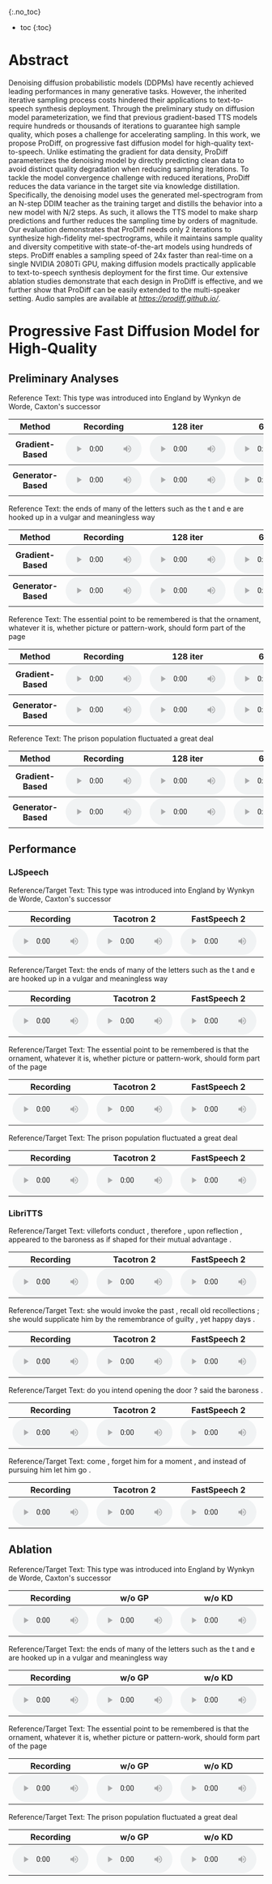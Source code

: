 


{:.no_toc}
* toc
{:toc}



# Abstract
Denoising diffusion probabilistic models (DDPMs) have recently achieved leading performances in many generative tasks. However,
the inherited iterative sampling process costs hindered their applications to text-to-speech synthesis deployment. Through the
preliminary study on diffusion model parameterization, we find that previous gradient-based TTS models require hundreds or thousands of iterations to guarantee high sample quality, which poses a challenge for accelerating sampling. In this work, we propose ProDiff, on progressive fast diffusion model for high-quality text-to-speech. Unlike estimating the gradient for data density, ProDiff parameterizes the denoising model by directly predicting clean data to avoid distinct quality degradation when reducing sampling iterations. To tackle the model convergence challenge with reduced iterations, ProDiff reduces the data variance in the target site via knowledge distillation. Specifically, the denoising model uses the
generated mel-spectrogram from an N-step DDIM teacher as the
training target and distills the behavior into a new model with N/2
steps. As such, it allows the TTS model to make sharp predictions
and further reduces the sampling time by orders of magnitude. Our
evaluation demonstrates that ProDiff needs only 2 iterations to synthesize high-fidelity mel-spectrograms, while it maintains sample
quality and diversity competitive with state-of-the-art models using
hundreds of steps. ProDiff enables a sampling speed of 24x faster
than real-time on a single NVIDIA 2080Ti GPU, making diffusion
models practically applicable to text-to-speech synthesis deployment for the first time. Our extensive ablation studies demonstrate
that each design in ProDiff is effective, and we further show that
ProDiff can be easily extended to the multi-speaker setting.
Audio samples are available at <a href="https://prodiff.github.io/"><i>https://prodiff.github.io/</i></a>.


# Progressive Fast Diffusion Model for High-Quality
## Preliminary Analyses


<ruby>Reference Text: This type was introduced into England by Wynkyn de Worde, Caxton's successor</ruby>
<table>
    <thead>
    <th style="text-align: center">Method</th>
    <th style="text-align: center">Recording</th>
    <th style="text-align: center">128 iter</th>
    <th style="text-align: center">64 iter</th>
    <th style="text-align: center">32 iter</th>
    <th style="text-align: center">16 iter</th>
    <th style="text-align: center">8 iter</th>
    <th style="text-align: center">4 iter</th>
    <th style="text-align: center">2 iter</th>
    <!-- <th style="text-align: center">FB MelGAN</th>
    <th style="text-align: center">NSF</th>
    <th style="text-align: center">SingGAN</th> -->
    </thead>
    <tbody>
        <tr>
            <th>Gradient-Based</th>
            <td style="text-align: center"><audio controls style="width: 150px;"><source src="wav_for_demo/table3/GT/[000000][LJ001-0069][G].wav" type="audio/wav"></audio></td>
            <td style="text-align: center"><audio controls style="width: 150px;"><source src="wav_for_demo/table1/Score-128/[000000][LJ001-0069][P].wav" type="audio/wav"></audio></td>
            <td style="text-align: center"><audio controls style="width: 150px;"><source src="wav_for_demo/table1/Score-64/[000000][LJ001-0069][P].wav" type="audio/wav"></audio></td>
            <td style="text-align: center"><audio controls style="width: 150px;"><source src="wav_for_demo/table1/Score-32/[000000][LJ001-0069][P].wav" type="audio/wav"></audio></td>
            <td style="text-align: center"><audio controls style="width: 150px;"><source src="wav_for_demo/table1/Score-16/[000000][LJ001-0069][P].wav" type="audio/wav"></audio></td>
            <td style="text-align: center"><audio controls style="width: 150px;"><source src="wav_for_demo/table1/Score-8/[000000][LJ001-0069][P].wav" type="audio/wav"></audio></td>
            <td style="text-align: center"><audio controls style="width: 150px;"><source src="wav_for_demo/table1/Score-4/[000000][LJ001-0069][P].wav" type="audio/wav"></audio></td>
            <td style="text-align: center"><audio controls style="width: 150px;"><source src="wav_for_demo/table1/Score-2/[000000][LJ001-0069][P].wav" type="audio/wav"></audio></td>
        </tr>
    </tbody>
    <tbody>
        <tr>
        <th>Generator-Based</th>
            <td style="text-align: center"><audio controls style="width: 150px;"><source src="wav_for_demo/table3/GT/[000000][LJ001-0069][G].wav" type="audio/wav"></audio></td>
            <td style="text-align: center"><audio controls style="width: 150px;"><source src="wav_for_demo/table1/Generator-128/[000000][LJ001-0069][P].wav" type="audio/wav"></audio></td>
            <td style="text-align: center"><audio controls style="width: 150px;"><source src="wav_for_demo/table1/Generator-64/[000000][LJ001-0069][P].wav" type="audio/wav"></audio></td>
            <td style="text-align: center"><audio controls style="width: 150px;"><source src="wav_for_demo/table1/Generator-32/[000000][LJ001-0069][P].wav" type="audio/wav"></audio></td>
            <td style="text-align: center"><audio controls style="width: 150px;"><source src="wav_for_demo/table1/Generator-16/[000000][LJ001-0069][P].wav" type="audio/wav"></audio></td>
            <td style="text-align: center"><audio controls style="width: 150px;"><source src="wav_for_demo/table1/Generator-8/[000000][LJ001-0069][P].wav" type="audio/wav"></audio></td>
            <td style="text-align: center"><audio controls style="width: 150px;"><source src="wav_for_demo/table1/Generator-4/[000000][LJ001-0069][P].wav" type="audio/wav"></audio></td>
            <td style="text-align: center"><audio controls style="width: 150px;"><source src="wav_for_demo/table1/Generator-2/[000000][LJ001-0069][P].wav" type="audio/wav"></audio></td>
        </tr>
    </tbody>
    
</table>

<ruby>Reference Text: the ends of many of the letters such as the t and e are hooked up in a vulgar and meaningless way</ruby>
<table>
    <thead>
    <th style="text-align: center">Method</th>
    <th style="text-align: center">Recording</th>
    <th style="text-align: center">128 iter</th>
    <th style="text-align: center">64 iter</th>
    <th style="text-align: center">32 iter</th>
    <th style="text-align: center">16 iter</th>
    <th style="text-align: center">8 iter</th>
    <th style="text-align: center">4 iter</th>
    <th style="text-align: center">2 iter</th>
    <!-- <th style="text-align: center">FB MelGAN</th>
    <th style="text-align: center">NSF</th>
    <th style="text-align: center">SingGAN</th> -->
    </thead>
    <tbody>
        <tr>
            <th>Gradient-Based</th>
            <td style="text-align: center"><audio controls style="width: 150px;"><source src="wav_for_demo/table1/GT/[000004][LJ001-0111][G].wav" type="audio/wav"></audio></td>
            <td style="text-align: center"><audio controls style="width: 150px;"><source src="wav_for_demo/table1/Score-128/[000004][LJ001-0111][P].wav" type="audio/wav"></audio></td>
            <td style="text-align: center"><audio controls style="width: 150px;"><source src="wav_for_demo/table1/Score-64/[000004][LJ001-0111][P].wav" type="audio/wav"></audio></td>
            <td style="text-align: center"><audio controls style="width: 150px;"><source src="wav_for_demo/table1/Score-32/[000004][LJ001-0111][P].wav" type="audio/wav"></audio></td>
            <td style="text-align: center"><audio controls style="width: 150px;"><source src="wav_for_demo/table1/Score-16/[000004][LJ001-0111][P].wav" type="audio/wav"></audio></td>
            <td style="text-align: center"><audio controls style="width: 150px;"><source src="wav_for_demo/table1/Score-8/[000004][LJ001-0111][P].wav" type="audio/wav"></audio></td>
            <td style="text-align: center"><audio controls style="width: 150px;"><source src="wav_for_demo/table1/Score-4/[000004][LJ001-0111][P].wav" type="audio/wav"></audio></td>
            <td style="text-align: center"><audio controls style="width: 150px;"><source src="wav_for_demo/table1/Score-2/[000004][LJ001-0111][P].wav" type="audio/wav"></audio></td>
        </tr>
    </tbody>
    <tbody>
        <tr>
            <th>Generator-Based</th>
            <td style="text-align: center"><audio controls style="width: 150px;"><source src="wav_for_demo/table3/GT/[000004][LJ001-0111][G].wav" type="audio/wav"></audio></td>
            <td style="text-align: center"><audio controls style="width: 150px;"><source src="wav_for_demo/table1/Generator-128/[000004][LJ001-0111][P].wav" type="audio/wav"></audio></td>
            <td style="text-align: center"><audio controls style="width: 150px;"><source src="wav_for_demo/table1/Generator-64/[000004][LJ001-0111][P].wav" type="audio/wav"></audio></td>
            <td style="text-align: center"><audio controls style="width: 150px;"><source src="wav_for_demo/table1/Generator-32/[000004][LJ001-0111][P].wav" type="audio/wav"></audio></td>
            <td style="text-align: center"><audio controls style="width: 150px;"><source src="wav_for_demo/table1/Generator-16/[000004][LJ001-0111][P].wav" type="audio/wav"></audio></td>
            <td style="text-align: center"><audio controls style="width: 150px;"><source src="wav_for_demo/table1/Generator-8/[000004][LJ001-0111][P].wav" type="audio/wav"></audio></td>
            <td style="text-align: center"><audio controls style="width: 150px;"><source src="wav_for_demo/table1/Generator-4/[000004][LJ001-0111][P].wav" type="audio/wav"></audio></td>
            <td style="text-align: center"><audio controls style="width: 150px;"><source src="wav_for_demo/table1/Generator-2/[000004][LJ001-0111][P].wav" type="audio/wav"></audio></td>
        </tr>
    </tbody>
    
</table>

Reference Text: The essential point to be remembered is that the ornament, whatever it is, whether picture or pattern-work, should form part of the page
<table>
    <thead>
    <th style="text-align: center">Method</th>
    <th style="text-align: center">Recording</th>
    <th style="text-align: center">128 iter</th>
    <th style="text-align: center">64 iter</th>
    <th style="text-align: center">32 iter</th>
    <th style="text-align: center">16 iter</th>
    <th style="text-align: center">8 iter</th>
    <th style="text-align: center">4 iter</th>
    <th style="text-align: center">2 iter</th>
    <!-- <th style="text-align: center">FB MelGAN</th>
    <th style="text-align: center">NSF</th>
    <th style="text-align: center">SingGAN</th> -->
    </thead>
    <tbody>
        <tr>
            <th>Gradient-Based</th>
            <td style="text-align: center"><audio controls style="width: 150px;"><source src="wav_for_demo/table1/GT/[000005][LJ001-0173][G].wav" type="audio/wav"></audio></td>
            <td style="text-align: center"><audio controls style="width: 150px;"><source src="wav_for_demo/table1/Score-128/[000005][LJ001-0173][P].wav" type="audio/wav"></audio></td>
            <td style="text-align: center"><audio controls style="width: 150px;"><source src="wav_for_demo/table1/Score-64/[000005][LJ001-0173][P].wav" type="audio/wav"></audio></td>
            <td style="text-align: center"><audio controls style="width: 150px;"><source src="wav_for_demo/table1/Score-32/[000005][LJ001-0173][P].wav" type="audio/wav"></audio></td>
            <td style="text-align: center"><audio controls style="width: 150px;"><source src="wav_for_demo/table1/Score-16/[000005][LJ001-0173][P].wav" type="audio/wav"></audio></td>
            <td style="text-align: center"><audio controls style="width: 150px;"><source src="wav_for_demo/table1/Score-8/[000005][LJ001-0173][P].wav" type="audio/wav"></audio></td>
            <td style="text-align: center"><audio controls style="width: 150px;"><source src="wav_for_demo/table1/Score-4/[000005][LJ001-0173][P].wav" type="audio/wav"></audio></td>
            <td style="text-align: center"><audio controls style="width: 150px;"><source src="wav_for_demo/table1/Score-2/[000005][LJ001-0173][P].wav" type="audio/wav"></audio></td>
        </tr>
    </tbody>
    <tbody>
        <tr>
            <th>Generator-Based</th>
            <td style="text-align: center"><audio controls style="width: 150px;"><source src="wav_for_demo/table3/GT/[000005][LJ001-0173][G].wav" type="audio/wav"></audio></td>
            <td style="text-align: center"><audio controls style="width: 150px;"><source src="wav_for_demo/table1/Generator-128/[000005][LJ001-0173][P].wav" type="audio/wav"></audio></td>
            <td style="text-align: center"><audio controls style="width: 150px;"><source src="wav_for_demo/table1/Generator-64/[000005][LJ001-0173][P].wav" type="audio/wav"></audio></td>
            <td style="text-align: center"><audio controls style="width: 150px;"><source src="wav_for_demo/table1/Generator-32/[000005][LJ001-0173][P].wav" type="audio/wav"></audio></td>
            <td style="text-align: center"><audio controls style="width: 150px;"><source src="wav_for_demo/table1/Generator-16/[000005][LJ001-0173][P].wav" type="audio/wav"></audio></td>
            <td style="text-align: center"><audio controls style="width: 150px;"><source src="wav_for_demo/table1/Generator-8/[000005][LJ001-0173][P].wav" type="audio/wav"></audio></td>
            <td style="text-align: center"><audio controls style="width: 150px;"><source src="wav_for_demo/table1/Generator-4/[000005][LJ001-0173][P].wav" type="audio/wav"></audio></td>
            <td style="text-align: center"><audio controls style="width: 150px;"><source src="wav_for_demo/table1/Generator-2/[000005][LJ001-0173][P].wav" type="audio/wav"></audio></td>
        </tr>
    </tbody>
    
</table>

<ruby>Reference Text: The prison population fluctuated a great deal</ruby>
<table>
    <thead>
    <th style="text-align: center">Method</th>
    <th style="text-align: center">Recording</th>
    <th style="text-align: center">128 iter</th>
    <th style="text-align: center">64 iter</th>
    <th style="text-align: center">32 iter</th>
    <th style="text-align: center">16 iter</th>
    <th style="text-align: center">8 iter</th>
    <th style="text-align: center">4 iter</th>
    <th style="text-align: center">2 iter</th>
    <!-- <th style="text-align: center">FB MelGAN</th>
    <th style="text-align: center">NSF</th>
    <th style="text-align: center">SingGAN</th> -->
    </thead>
    <tbody>
        <tr>
            <th>Gradient-Based</th>
            <td style="text-align: center"><audio controls style="width: 150px;"><source src="wav_for_demo/table1/GT/[000006][LJ002-0005][G].wav" type="audio/wav"></audio></td>
            <td style="text-align: center"><audio controls style="width: 150px;"><source src="wav_for_demo/table1/Score-128/[000006][LJ002-0005][P].wav" type="audio/wav"></audio></td>
            <td style="text-align: center"><audio controls style="width: 150px;"><source src="wav_for_demo/table1/Score-64/[000006][LJ002-0005][P].wav" type="audio/wav"></audio></td>
            <td style="text-align: center"><audio controls style="width: 150px;"><source src="wav_for_demo/table1/Score-32/[000006][LJ002-0005][P].wav" type="audio/wav"></audio></td>
            <td style="text-align: center"><audio controls style="width: 150px;"><source src="wav_for_demo/table1/Score-16/[000006][LJ002-0005][P].wav" type="audio/wav"></audio></td>
            <td style="text-align: center"><audio controls style="width: 150px;"><source src="wav_for_demo/table1/Score-8/[000006][LJ002-0005][P].wav" type="audio/wav"></audio></td>
            <td style="text-align: center"><audio controls style="width: 150px;"><source src="wav_for_demo/table1/Score-4/[000006][LJ002-0005][P].wav" type="audio/wav"></audio></td>
            <td style="text-align: center"><audio controls style="width: 150px;"><source src="wav_for_demo/table1/Score-2/[000006][LJ002-0005][P].wav" type="audio/wav"></audio></td>
        </tr>
    </tbody>
    <tbody>
        <tr>
            <th>Generator-Based</th>
            <td style="text-align: center"><audio controls style="width: 150px;"><source src="wav_for_demo/table3/GT/[000006][LJ002-0005][G].wav" type="audio/wav"></audio></td>
            <td style="text-align: center"><audio controls style="width: 150px;"><source src="wav_for_demo/table1/Generator-128/[000006][LJ002-0005][P].wav" type="audio/wav"></audio></td>
            <td style="text-align: center"><audio controls style="width: 150px;"><source src="wav_for_demo/table1/Generator-64/[000006][LJ002-0005][P].wav" type="audio/wav"></audio></td>
            <td style="text-align: center"><audio controls style="width: 150px;"><source src="wav_for_demo/table1/Generator-32/[000006][LJ002-0005][P].wav" type="audio/wav"></audio></td>
            <td style="text-align: center"><audio controls style="width: 150px;"><source src="wav_for_demo/table1/Generator-16/[000006][LJ002-0005][P].wav" type="audio/wav"></audio></td>
            <td style="text-align: center"><audio controls style="width: 150px;"><source src="wav_for_demo/table1/Generator-8/[000006][LJ002-0005][P].wav" type="audio/wav"></audio></td>
            <td style="text-align: center"><audio controls style="width: 150px;"><source src="wav_for_demo/table1/Generator-4/[000006][LJ002-0005][P].wav" type="audio/wav"></audio></td>
            <td style="text-align: center"><audio controls style="width: 150px;"><source src="wav_for_demo/table1/Generator-2/[000006][LJ002-0005][P].wav" type="audio/wav"></audio></td>
        </tr>
    </tbody>
    
</table>

## Performance

### LJSpeech
<ruby>Reference/Target Text: This type was introduced into England by Wynkyn de Worde, Caxton's successor</ruby>
<table>
	<thead>
		<tr>
			<th style="text-align: center">Recording</th>
            <th style="text-align: center">Tacotron 2</th>
            <th style="text-align: center">FastSpeech 2</th>
            <th style="text-align: center">GANSpeech</th>
            <th style="text-align: center">Glow-TTS</th>
            <th style="text-align: center">Grad-TTS</th>
            <th style="text-align: center">DiffSpeech</th>
            <th style="text-align: center">ProDiff Teacher</th>
            <th style="text-align: center">ProDiff</th>
		</tr>
	</thead>
	<tbody>
		<tr>
			<td style="text-align: center"><audio controls style="width: 150px;"><source src="wav_for_demo/table2/LJSpeech/GT/[000000][LJ001-0069][G].wav" type="audio/wav"></audio></td>
            <td style="text-align: center"><audio controls style="width: 150px;"><source src="wav_for_demo/table2/LJSpeech/Tacotron 2/[000000][LJ001-0069][P].wav" type="audio/wav"></audio></td>
            <td style="text-align: center"><audio controls style="width: 150px;"><source src="wav_for_demo/table2/LJSpeech/FastSpeech 2/[000000][LJ001-0069][P].wav" type="audio/wav"></audio></td>
            <td style="text-align: center"><audio controls style="width: 150px;"><source src="wav_for_demo/table2/LJSpeech/GanSpeech/[000000][LJ001-0069][P].wav" type="audio/wav"></audio></td>
            <td style="text-align: center"><audio controls style="width: 150px;"><source src="wav_for_demo/table2/LJSpeech/Glow-TTS/[000000][LJ001-0069][P].wav" type="audio/wav"></audio></td>
            <td style="text-align: center"><audio controls style="width: 150px;"><source src="wav_for_demo/table2/LJSpeech/Grad-TTS/[000000][LJ001-0069][P].wav" type="audio/wav"></audio></td>
            <td style="text-align: center"><audio controls style="width: 150px;"><source src="wav_for_demo/table2/LJSpeech/DiffSpeech/[000000][LJ001-0069][P].wav" type="audio/wav"></audio></td>
            <td style="text-align: center"><audio controls style="width: 150px;"><source src="wav_for_demo/table2/LJSpeech/ProDiff Teacher/[000000][LJ001-0069][P].wav" type="audio/wav"></audio></td>
            <td style="text-align: center"><audio controls style="width: 150px;"><source src="wav_for_demo/table2/LJSpeech/ProDiff/[000000][LJ001-0069][P].wav" type="audio/wav"></audio></td>
		</tr>
	</tbody>
</table>

<ruby>Reference/Target Text: the ends of many of the letters such as the t and e are hooked up in a vulgar and meaningless way</ruby>
<table>
	<thead>
		<tr>
			<th style="text-align: center">Recording</th>
            <th style="text-align: center">Tacotron 2</th>
            <th style="text-align: center">FastSpeech 2</th>
            <th style="text-align: center">GANSpeech</th>
            <th style="text-align: center">Glow-TTS</th>
            <th style="text-align: center">Grad-TTS</th>
            <th style="text-align: center">DiffSpeech</th>
            <th style="text-align: center">ProDiff Teacher</th>
            <th style="text-align: center">ProDiff</th>
		</tr>
	</thead>
	<tbody>
		<tr>
			<td style="text-align: center"><audio controls style="width: 150px;"><source src="wav_for_demo/table2/LJSpeech/GT/[000004][LJ001-0111][G].wav" type="audio/wav"></audio></td>
            <td style="text-align: center"><audio controls style="width: 150px;"><source src="wav_for_demo/table2/LJSpeech/Tacotron 2/[000004][LJ001-0111][P].wav" type="audio/wav"></audio></td>
            <td style="text-align: center"><audio controls style="width: 150px;"><source src="wav_for_demo/table2/LJSpeech/FastSpeech 2/[000004][LJ001-0111][P].wav" type="audio/wav"></audio></td>
            <td style="text-align: center"><audio controls style="width: 150px;"><source src="wav_for_demo/table2/LJSpeech/GanSpeech/[000004][LJ001-0111][P].wav" type="audio/wav"></audio></td>
            <td style="text-align: center"><audio controls style="width: 150px;"><source src="wav_for_demo/table2/LJSpeech/Glow-TTS/[000004][LJ001-0111][P].wav" type="audio/wav"></audio></td>
            <td style="text-align: center"><audio controls style="width: 150px;"><source src="wav_for_demo/table2/LJSpeech/Grad-TTS/[000004][LJ001-0111][P].wav" type="audio/wav"></audio></td>
            <td style="text-align: center"><audio controls style="width: 150px;"><source src="wav_for_demo/table2/LJSpeech/DiffSpeech/[000004][LJ001-0111][P].wav" type="audio/wav"></audio></td>
            <td style="text-align: center"><audio controls style="width: 150px;"><source src="wav_for_demo/table2/LJSpeech/ProDiff Teacher/[000004][LJ001-0111][P].wav" type="audio/wav"></audio></td>
            <td style="text-align: center"><audio controls style="width: 150px;"><source src="wav_for_demo/table2/LJSpeech/ProDiff/[000004][LJ001-0111][P].wav" type="audio/wav"></audio></td>
		</tr>
	</tbody>
</table>

Reference/Target Text: The essential point to be remembered is that the ornament, whatever it is, whether picture or pattern-work, should form part of the page
<table>
	<thead>
		<tr>
			<th style="text-align: center">Recording</th>
            <th style="text-align: center">Tacotron 2</th>
            <th style="text-align: center">FastSpeech 2</th>
            <th style="text-align: center">GANSpeech</th>
            <th style="text-align: center">Glow-TTS</th>
            <th style="text-align: center">Grad-TTS</th>
            <th style="text-align: center">DiffSpeech</th>
            <th style="text-align: center">ProDiff Teacher</th>
            <th style="text-align: center">ProDiff</th>
		</tr>
	</thead>
	<tbody>
		<tr>
			<td style="text-align: center"><audio controls style="width: 150px;"><source src="wav_for_demo/table2/LJSpeech/GT/[000005][LJ001-0173][G].wav" type="audio/wav"></audio></td>
            <td style="text-align: center"><audio controls style="width: 150px;"><source src="wav_for_demo/table2/LJSpeech/DiffSpeech/[000005][LJ001-0173][P].wav" type="audio/wav"></audio></td>
            <td style="text-align: center"><audio controls style="width: 150px;"><source src="wav_for_demo/table2/LJSpeech/FastSpeech 2/[000005][LJ001-0173][P].wav" type="audio/wav"></audio></td>
            <td style="text-align: center"><audio controls style="width: 150px;"><source src="wav_for_demo/table2/LJSpeech/GanSpeech/[000005][LJ001-0173][P].wav" type="audio/wav"></audio></td>
            <td style="text-align: center"><audio controls style="width: 150px;"><source src="wav_for_demo/table2/LJSpeech/Glow-TTS/[000005][LJ001-0173][P].wav" type="audio/wav"></audio></td>
            <td style="text-align: center"><audio controls style="width: 150px;"><source src="wav_for_demo/table2/LJSpeech/Grad-TTS/[000005][LJ001-0173][P].wav" type="audio/wav"></audio></td>
            <td style="text-align: center"><audio controls style="width: 150px;"><source src="wav_for_demo/table2/LJSpeech/DiffSpeech/[000005][LJ001-0173][P].wav" type="audio/wav"></audio></td>
            <td style="text-align: center"><audio controls style="width: 150px;"><source src="wav_for_demo/table2/LJSpeech/ProDiff Teacher/[000005][LJ001-0173][P].wav" type="audio/wav"></audio></td>
            <td style="text-align: center"><audio controls style="width: 150px;"><source src="wav_for_demo/table2/LJSpeech/ProDiff/[000005][LJ001-0173][P].wav" type="audio/wav"></audio></td>
		</tr>
	</tbody>
</table>

<ruby>Reference/Target Text: The prison population fluctuated a great deal</ruby>
<table>
	<thead>
		<tr>
			<th style="text-align: center">Recording</th>
            <th style="text-align: center">Tacotron 2</th>
            <th style="text-align: center">FastSpeech 2</th>
            <th style="text-align: center">GANSpeech</th>
            <th style="text-align: center">Glow-TTS</th>
            <th style="text-align: center">Grad-TTS</th>
            <th style="text-align: center">DiffSpeech</th>
            <th style="text-align: center">ProDiff Teacher</th>
            <th style="text-align: center">ProDiff</th>
		</tr>
	</thead>
	<tbody>
		<tr>
			<td style="text-align: center"><audio controls style="width: 150px;"><source src="wav_for_demo/table2/LJSpeech/GT/[000006][LJ002-0005][G].wav" type="audio/wav"></audio></td>
            <td style="text-align: center"><audio controls style="width: 150px;"><source src="wav_for_demo/table2/LJSpeech/Tacotron 2/[000006][LJ002-0005][P].wav" type="audio/wav"></audio></td>
            <td style="text-align: center"><audio controls style="width: 150px;"><source src="wav_for_demo/table2/LJSpeech/FastSpeech 2/[000006][LJ002-0005][P].wav" type="audio/wav"></audio></td>
            <td style="text-align: center"><audio controls style="width: 150px;"><source src="wav_for_demo/table2/LJSpeech/GanSpeech/[000006][LJ002-0005][P].wav" type="audio/wav"></audio></td>
            <td style="text-align: center"><audio controls style="width: 150px;"><source src="wav_for_demo/table2/LJSpeech/Glow-TTS/[000006][LJ002-0005][P].wav" type="audio/wav"></audio></td>
            <td style="text-align: center"><audio controls style="width: 150px;"><source src="wav_for_demo/table2/LJSpeech/Grad-TTS/[000006][LJ002-0005][P].wav" type="audio/wav"></audio></td>
            <td style="text-align: center"><audio controls style="width: 150px;"><source src="wav_for_demo/table2/LJSpeech/DiffSpeech/[000006][LJ002-0005][P].wav" type="audio/wav"></audio></td>
            <td style="text-align: center"><audio controls style="width: 150px;"><source src="wav_for_demo/table2/LJSpeech/ProDiff Teacher/[000006][LJ002-0005][P].wav" type="audio/wav"></audio></td>
            <td style="text-align: center"><audio controls style="width: 150px;"><source src="wav_for_demo/table2/LJSpeech/ProDiff/[000006][LJ002-0005][P].wav" type="audio/wav"></audio></td>
		</tr>
	</tbody>
</table>

### LibriTTS

Reference/Target Text: villeforts conduct , therefore , upon reflection , appeared to the baroness as if shaped for their mutual advantage .
<table>
	<thead>
		<tr>
			<th style="text-align: center">Recording</th>
            <th style="text-align: center">Tacotron 2</th>
            <th style="text-align: center">FastSpeech 2</th>
            <th style="text-align: center">GANSpeech</th>
            <th style="text-align: center">Glow-TTS</th>
            <th style="text-align: center">Grad-TTS</th>
            <th style="text-align: center">DiffSpeech</th>
            <th style="text-align: center">ProDiff</th>
		</tr>
	</thead>
	<tbody>
		<tr>
			<td style="text-align: center"><audio controls style="width: 150px;"><source src="wav_for_demo/table2/LibriTTS/GT/000.wav" type="audio/wav"></audio></td>
            <td style="text-align: center"><audio controls style="width: 150px;"><source src="wav_for_demo/table2/LibriTTS/Tacotron 2/000.wav" type="audio/wav"></audio></td>
            <td style="text-align: center"><audio controls style="width: 150px;"><source src="wav_for_demo/table2/LibriTTS/FastSpeech2/000.wav" type="audio/wav"></audio></td>
            <td style="text-align: center"><audio controls style="width: 150px;"><source src="wav_for_demo/table2/LibriTTS/GANSpeech/000.wav" type="audio/wav"></audio></td>
            <td style="text-align: center"><audio controls style="width: 150px;"><source src="wav_for_demo/table2/LibriTTS/Glow-TTS/000.wav" type="audio/wav"></audio></td>
            <td style="text-align: center"><audio controls style="width: 150px;"><source src="wav_for_demo/table2/LibriTTS/Grad-TTS/000.wav" type="audio/wav"></audio></td>
            <td style="text-align: center"><audio controls style="width: 150px;"><source src="wav_for_demo/table2/LibriTTS/DiffSpeech/000.wav" type="audio/wav"></audio></td>
            <td style="text-align: center"><audio controls style="width: 150px;"><source src="wav_for_demo/table2/LibriTTS/ProDiff/000.wav" type="audio/wav"></audio></td>
		</tr>
	</tbody>
</table>

Reference/Target Text: she would invoke the past , recall old recollections ; she would supplicate him by the remembrance of guilty , yet happy days .
<table>
	<thead>
		<tr>
			<th style="text-align: center">Recording</th>
            <th style="text-align: center">Tacotron 2</th>
            <th style="text-align: center">FastSpeech 2</th>
            <th style="text-align: center">GANSpeech</th>
            <th style="text-align: center">Glow-TTS</th>
            <th style="text-align: center">Grad-TTS</th>
            <th style="text-align: center">DiffSpeech</th>
            <th style="text-align: center">ProDiff</th>
		</tr>
	</thead>
	<tbody>
		<tr>
			<td style="text-align: center"><audio controls style="width: 150px;"><source src="wav_for_demo/table2/LibriTTS/GT/001.wav" type="audio/wav"></audio></td>
            <td style="text-align: center"><audio controls style="width: 150px;"><source src="wav_for_demo/table2/LibriTTS/Tacotron 2/001.wav" type="audio/wav"></audio></td>
            <td style="text-align: center"><audio controls style="width: 150px;"><source src="wav_for_demo/table2/LibriTTS/FastSpeech2/001.wav" type="audio/wav"></audio></td>
            <td style="text-align: center"><audio controls style="width: 150px;"><source src="wav_for_demo/table2/LibriTTS/GANSpeech/001.wav" type="audio/wav"></audio></td>
            <td style="text-align: center"><audio controls style="width: 150px;"><source src="wav_for_demo/table2/LibriTTS/Glow-TTS/001.wav" type="audio/wav"></audio></td>
            <td style="text-align: center"><audio controls style="width: 150px;"><source src="wav_for_demo/table2/LibriTTS/Grad-TTS/001.wav" type="audio/wav"></audio></td>
            <td style="text-align: center"><audio controls style="width: 150px;"><source src="wav_for_demo/table2/LibriTTS/DiffSpeech/001.wav" type="audio/wav"></audio></td>
            <td style="text-align: center"><audio controls style="width: 150px;"><source src="wav_for_demo/table2/LibriTTS/ProDiff/001.wav" type="audio/wav"></audio></td>
		</tr>
	</tbody>
</table>

<ruby>Reference/Target Text: do you intend opening the door ? said the baroness .</ruby>
<table>
	<thead>
		<tr>
			<th style="text-align: center">Recording</th>
            <th style="text-align: center">Tacotron 2</th>
            <th style="text-align: center">FastSpeech 2</th>
            <th style="text-align: center">GANSpeech</th>
            <th style="text-align: center">Glow-TTS</th>
            <th style="text-align: center">Grad-TTS</th>
            <th style="text-align: center">DiffSpeech</th>
            <th style="text-align: center">ProDiff</th>
		</tr>
	</thead>
	<tbody>
		<tr>
			<td style="text-align: center"><audio controls style="width: 150px;"><source src="wav_for_demo/table2/LibriTTS/GT/002.wav" type="audio/wav"></audio></td>
            <td style="text-align: center"><audio controls style="width: 150px;"><source src="wav_for_demo/table2/LibriTTS/Tacotron 2/002.wav" type="audio/wav"></audio></td>
            <td style="text-align: center"><audio controls style="width: 150px;"><source src="wav_for_demo/table2/LibriTTS/FastSpeech2/002.wav" type="audio/wav"></audio></td>
            <td style="text-align: center"><audio controls style="width: 150px;"><source src="wav_for_demo/table2/LibriTTS/GANSpeech/002.wav" type="audio/wav"></audio></td>
            <td style="text-align: center"><audio controls style="width: 150px;"><source src="wav_for_demo/table2/LibriTTS/Glow-TTS/002.wav" type="audio/wav"></audio></td>
            <td style="text-align: center"><audio controls style="width: 150px;"><source src="wav_for_demo/table2/LibriTTS/Grad-TTS/002.wav" type="audio/wav"></audio></td>
            <td style="text-align: center"><audio controls style="width: 150px;"><source src="wav_for_demo/table2/LibriTTS/DiffSpeech/002.wav" type="audio/wav"></audio></td>
            <td style="text-align: center"><audio controls style="width: 150px;"><source src="wav_for_demo/table2/LibriTTS/ProDiff/002.wav" type="audio/wav"></audio></td>
		</tr>
	</tbody>
</table>

<ruby>Reference/Target Text: come , forget him for a moment , and instead of pursuing him let him go .</ruby>
<table>
	<thead>
		<tr>
			<th style="text-align: center">Recording</th>
            <th style="text-align: center">Tacotron 2</th>
            <th style="text-align: center">FastSpeech 2</th>
            <th style="text-align: center">GANSpeech</th>
            <th style="text-align: center">Glow-TTS</th>
            <th style="text-align: center">Grad-TTS</th>
            <th style="text-align: center">DiffSpeech</th>
            <th style="text-align: center">ProDiff</th>
		</tr>
	</thead>
	<tbody>
		<tr>
			<td style="text-align: center"><audio controls style="width: 150px;"><source src="wav_for_demo/table2/LibriTTS/GT/003.wav" type="audio/wav"></audio></td>
            <td style="text-align: center"><audio controls style="width: 150px;"><source src="wav_for_demo/table2/LibriTTS/Tacotron 2/003.wav" type="audio/wav"></audio></td>
            <td style="text-align: center"><audio controls style="width: 150px;"><source src="wav_for_demo/table2/LibriTTS/FastSpeech2/003.wav" type="audio/wav"></audio></td>
            <td style="text-align: center"><audio controls style="width: 150px;"><source src="wav_for_demo/table2/LibriTTS/GANSpeech/003.wav" type="audio/wav"></audio></td>
            <td style="text-align: center"><audio controls style="width: 150px;"><source src="wav_for_demo/table2/LibriTTS/Glow-TTS/003.wav" type="audio/wav"></audio></td>
            <td style="text-align: center"><audio controls style="width: 150px;"><source src="wav_for_demo/table2/LibriTTS/Grad-TTS/003.wav" type="audio/wav"></audio></td>
            <td style="text-align: center"><audio controls style="width: 150px;"><source src="wav_for_demo/table2/LibriTTS/DiffSpeech/003.wav" type="audio/wav"></audio></td>
            <td style="text-align: center"><audio controls style="width: 150px;"><source src="wav_for_demo/table2/LibriTTS/ProDiff/003.wav" type="audio/wav"></audio></td>
		</tr>
	</tbody>
</table>

## Ablation 


<ruby>Reference/Target Text: This type was introduced into England by Wynkyn de Worde, Caxton's successor</ruby>
<table>
	<thead>
		<tr>
			<th style="text-align: center">Recording</th>
            <th style="text-align: center">w/o GP</th>
            <th style="text-align: center">w/o KD</th>
            <th style="text-align: center">Teacher(T=16)</th>
            <th style="text-align: center">Teacher(T=8)</th>
            <th style="text-align: center">ProDiff</th>
		</tr>
	</thead>
	<tbody>
		<tr>
			<td style="text-align: center"><audio controls style="width: 150px;"><source src="wav_for_demo/table3/GT/[000000][LJ001-0069][G].wav" type="audio/wav"></audio></td>
            <td style="text-align: center"><audio controls style="width: 150px;"><source src="wav_for_demo/table1/Score-2/[000000][LJ001-0069][P].wav" type="audio/wav"></audio></td>
            <td style="text-align: center"><audio controls style="width: 150px;"><source src="wav_for_demo/table1/Generator-2/[000000][LJ001-0069][P].wav" type="audio/wav"></audio></td>
            <td style="text-align: center"><audio controls style="width: 150px;"><source src="wav_for_demo/table3/ProDiff-16/[000000][LJ001-0069][P].wav" type="audio/wav"></audio></td>
            <td style="text-align: center"><audio controls style="width: 150px;"><source src="wav_for_demo/table3/ProDiff-8/[000000][LJ001-0069][P].wav" type="audio/wav"></audio></td>
            <td style="text-align: center"><audio controls style="width: 150px;"><source src="wav_for_demo/table3/ProDiff-2/[000000][LJ001-0069][P].wav" type="audio/wav"></audio></td>
		</tr>
	</tbody>
</table>

<ruby>Reference/Target Text: the ends of many of the letters such as the t and e are hooked up in a vulgar and meaningless way</ruby>
<table>
	<thead>
		<tr>
			<th style="text-align: center">Recording</th>
            <th style="text-align: center">w/o GP</th>
            <th style="text-align: center">w/o KD</th>
            <th style="text-align: center">Teacher(T=16)</th>
            <th style="text-align: center">Teacher(T=8)</th>
            <th style="text-align: center">ProDiff</th>
		</tr>
	</thead>
	<tbody>
		<tr>
			<td style="text-align: center"><audio controls style="width: 150px;"><source src="wav_for_demo/table3/GT/[000004][LJ001-0111][G].wav" type="audio/wav"></audio></td>
            <td style="text-align: center"><audio controls style="width: 150px;"><source src="wav_for_demo/table1/Score-2/[000004][LJ001-0111][P].wav" type="audio/wav"></audio></td>
            <td style="text-align: center"><audio controls style="width: 150px;"><source src="wav_for_demo/table1/Generator-2/[000004][LJ001-0111][P].wav" type="audio/wav"></audio></td>
            <td style="text-align: center"><audio controls style="width: 150px;"><source src="wav_for_demo/table3/ProDiff-16/[000004][LJ001-0111][P].wav" type="audio/wav"></audio></td>
            <td style="text-align: center"><audio controls style="width: 150px;"><source src="wav_for_demo/table3/ProDiff-8/[000004][LJ001-0111][P].wav" type="audio/wav"></audio></td>
            <td style="text-align: center"><audio controls style="width: 150px;"><source src="wav_for_demo/table3/ProDiff-2/[000004][LJ001-0111][P].wav" type="audio/wav"></audio></td>
		</tr>
	</tbody>
</table>

Reference/Target Text: The essential point to be remembered is that the ornament, whatever it is, whether picture or pattern-work, should form part of the page
<table>
	<thead>
		<tr>
			<th style="text-align: center">Recording</th>
            <th style="text-align: center">w/o GP</th>
            <th style="text-align: center">w/o KD</th>
            <th style="text-align: center">Teacher(T=16)</th>
            <th style="text-align: center">Teacher(T=8)</th>
            <th style="text-align: center">ProDiff</th>
		</tr>
	</thead>
	<tbody>
		<tr>
			<td style="text-align: center"><audio controls style="width: 150px;"><source src="wav_for_demo/table3/GT/[000005][LJ001-0173][G].wav" type="audio/wav"></audio></td>
            <td style="text-align: center"><audio controls style="width: 150px;"><source src="wav_for_demo/table1/Score-2/[000005][LJ001-0173][P].wav" type="audio/wav"></audio></td>
            <td style="text-align: center"><audio controls style="width: 150px;"><source src="wav_for_demo/table1/Generator-2/[000005][LJ001-0173][P].wav" type="audio/wav"></audio></td>
            <td style="text-align: center"><audio controls style="width: 150px;"><source src="wav_for_demo/table3/ProDiff-16/[000005][LJ001-0173][P].wav" type="audio/wav"></audio></td>
            <td style="text-align: center"><audio controls style="width: 150px;"><source src="wav_for_demo/table3/ProDiff-8/[000005][LJ001-0173][P].wav" type="audio/wav"></audio></td>
            <td style="text-align: center"><audio controls style="width: 150px;"><source src="wav_for_demo/table3/ProDiff-2/[000005][LJ001-0173][P].wav" type="audio/wav"></audio></td>
		</tr>
	</tbody>
</table>

<ruby>Reference/Target Text: The prison population fluctuated a great deal</ruby>
<table>
	<thead>
		<tr>
			<th style="text-align: center">Recording</th>
            <th style="text-align: center">w/o GP</th>
            <th style="text-align: center">w/o KD</th>
            <th style="text-align: center">Teacher(T=16)</th>
            <th style="text-align: center">Teacher(T=8)</th>
            <th style="text-align: center">ProDiff</th>
		</tr>
	</thead>
	<tbody>
		<tr>
            <td style="text-align: center"><audio controls style="width: 150px;"><source src="wav_for_demo/table3/GT/[000006][LJ002-0005][G].wav" type="audio/wav"></audio></td>
            <td style="text-align: center"><audio controls style="width: 150px;"><source src="wav_for_demo/table1/Score-2/[000006][LJ002-0005][P].wav" type="audio/wav"></audio></td>
            <td style="text-align: center"><audio controls style="width: 150px;"><source src="wav_for_demo/table1/Generator-2/[000006][LJ002-0005][P].wav" type="audio/wav"></audio></td>
            <td style="text-align: center"><audio controls style="width: 150px;"><source src="wav_for_demo/table3/ProDiff-16/[000006][LJ002-0005][P].wav" type="audio/wav"></audio></td>
            <td style="text-align: center"><audio controls style="width: 150px;"><source src="wav_for_demo/table3/ProDiff-8/[000006][LJ002-0005][P].wav" type="audio/wav"></audio></td>
            <td style="text-align: center"><audio controls style="width: 150px;"><source src="wav_for_demo/table3/ProDiff-2/[000006][LJ002-0005][P].wav" type="audio/wav"></audio></td>
		</tr>
	</tbody>
</table>


